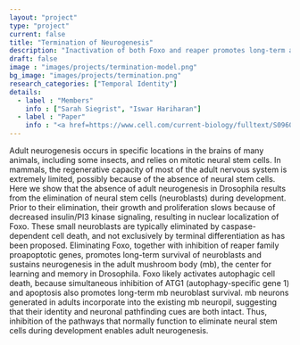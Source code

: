 ```yaml
---
layout: "project"
type: "project"
current: false
title: "Termination of Neurogenesis"
description: "Inactivation of both Foxo and reaper promotes long-term adult neurogenesis in Drosophila"
draft: false
image : "images/projects/termination-model.png"
bg_image: "images/projects/termination.png"
research_categories: ["Temporal Identity"]
details:
  - label : "Members"
    info : ["Sarah Siegrist", "Iswar Hariharan"]
  - label : "Paper"
    info : "<a href=https://www.cell.com/current-biology/fulltext/S0960-9822(10)00156-9>Current Biology, Volume 20, Issue 7, 25 March 2010, Pages 643-648</a>"
---
```


Adult neurogenesis occurs in specific locations in the brains of many animals, including some insects, and relies on mitotic neural stem cells. In mammals, the regenerative capacity of most of the adult nervous system is extremely limited, possibly because of the absence of neural stem cells. Here we show that the absence of adult neurogenesis in Drosophila results from the elimination of neural stem cells (neuroblasts) during development. Prior to their elimination, their growth and proliferation slows because of decreased insulin/PI3 kinase signaling, resulting in nuclear localization of Foxo. These small neuroblasts are typically eliminated by caspase-dependent cell death, and not exclusively by terminal differentiation as has been proposed. Eliminating Foxo, together with inhibition of reaper family proapoptotic genes, promotes long-term survival of neuroblasts and sustains neurogenesis in the adult mushroom body (mb), the center for learning and memory in Drosophila. Foxo likely activates autophagic cell death, because simultaneous inhibition of ATG1 (autophagy-specific gene 1) and apoptosis also promotes long-term mb neuroblast survival. mb neurons generated in adults incorporate into the existing mb neuropil, suggesting that their identity and neuronal pathfinding cues are both intact. Thus, inhibition of the pathways that normally function to eliminate neural stem cells during development enables adult neurogenesis.

